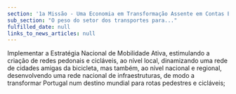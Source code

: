 ```yaml
---
section: '1a Missão - Uma Economia em Transformação Assente em Contas Equilibradas'
sub_section: "O peso do setor dos transportes para..."
fulfilled_date: null
links_to_news_articles: null
---
```


Implementar a Estratégia Nacional de Mobilidade Ativa, estimulando a criação de redes pedonais e cicláveis, ao nível local, dinamizando uma rede de cidades amigas da bicicleta, mas também, ao nível nacional e regional, desenvolvendo uma rede nacional de infraestruturas, de modo a transformar Portugal num destino mundial para rotas pedestres e cicláveis;